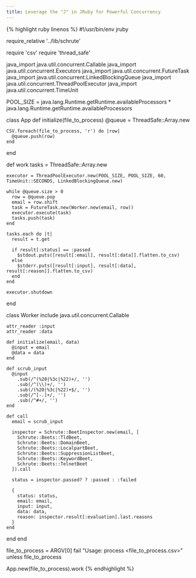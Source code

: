 ```yaml
---
title: Leverage the "J" in JRuby for Powerful Concurrency
---
```


<script src="https://gist.github.com/just3ws/e0c6b47f22a32ad16f1a" target="_blank"></script>

{% highlight ruby linenos %}
#!/usr/bin/env jruby

require_relative '../lib/schrute'

require 'csv'
require 'thread_safe'

java_import java.util.concurrent.Callable
java_import java.util.concurrent.Executors
java_import java.util.concurrent.FutureTask
java_import java.util.concurrent.LinkedBlockingQueue
java_import java.util.concurrent.ThreadPoolExecutor
java_import java.util.concurrent.TimeUnit

POOL_SIZE = java.lang.Runtime.getRuntime.availableProcessors * java.lang.Runtime.getRuntime.availableProcessors

class App
  def initialize(file_to_process)
    @queue = ThreadSafe::Array.new

    CSV.foreach(file_to_process, 'r') do |row|
      @queue.push(row)
    end
  end

  def work
    tasks =  ThreadSafe::Array.new

    executor = ThreadPoolExecutor.new(POOL_SIZE, POOL_SIZE, 60, TimeUnit::SECONDS, LinkedBlockingQueue.new)

    while @queue.size > 0
      row = @queue.pop
      email = row.shift
      task = FutureTask.new(Worker.new(email, row))
      executor.execute(task)
      tasks.push(task)
    end

    tasks.each do |t|
      result = t.get

      if result[:status] == :passed
        $stdout.puts([result[:email], result[:data]].flatten.to_csv)
      else
        $stderr.puts([result[:input], result[:data], result[:reason]].flatten.to_csv)
      end
    end

    executor.shutdown
  end

  class Worker
    include java.util.concurrent.Callable

    attr_reader :input
    attr_reader :data

    def initialize(email, data)
      @input = email
      @data = data
    end

    def scrub_input
      @input
        .sub(/^(%20|%3c|%22)+/, '')
        .sub(/^(\\)+/, '')
        .sub(/(%20|%3c|%22)+$/, '')
        .sub(/^[-.]+/, '')
        .sub(/^#+/, '')
    end

    def call
      email = scrub_input

      inspector = Schrute::BeetInspector.new(email, [
        Schrute::Beets::TldBeet,
        Schrute::Beets::DomainBeet,
        Schrute::Beets::LocalpartBeet,
        Schrute::Beets::SuppressionListBeet,
        Schrute::Beets::KeywordBeet,
        Schrute::Beets::TelnetBeet
      ]).call

      status = inspector.passed? ? :passed : :failed

      {
        status: status,
        email: email,
        input: input,
        data: data,
        reason: inspector.result[:evaluation].last.reasons
      }
    end
  end
end

file_to_process = ARGV[0]
fail "Usage: process <file_to_process.csv>" unless file_to_process

App.new(file_to_process).work
{% endhighlight %}


